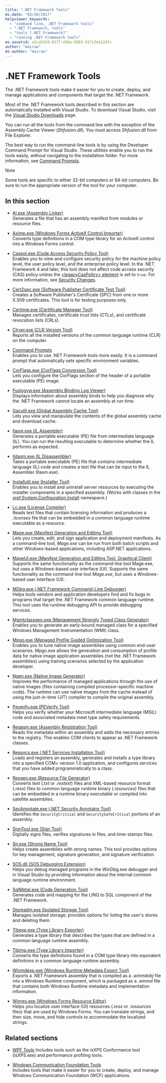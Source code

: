 ```yaml
---
title: ".NET Framework Tools"
ms.date: "03/30/2017"
helpviewer_keywords:
  - "command line, .NET Framework tools"
  - ".NET Framework, tools"
  - "tools [.NET Framework]"
  - "running .NET Framework tools"
ms.assetid: a2ca532d-91f7-426a-9303-417c2ee1247c
author: "mairaw"
ms.author: "mairaw"
---
```

# .NET Framework Tools

The .NET Framework tools make it easier for you to create, deploy, and manage applications and components that target the .NET Framework.

Most of the .NET Framework tools described in this section are automatically installed with Visual Studio. To download Visual Studio, visit the [Visual Studio Downloads](https://visualstudio.microsoft.com/downloads/?utm_medium=microsoft&utm_source=docs.microsoft.com&utm_campaign=inline+link&utm_content=download+vs2019) page.

You can run all the tools from the command line with the exception of the Assembly Cache Viewer (*Shfusion.dll*). You must access *Shfusion.dll* from File Explorer.
  
The best way to run the command-line tools is by using the Developer Command Prompt for Visual Studio. These utilities enable you to run the tools easily, without navigating to the installation folder. For more information, see [Command Prompts](developer-command-prompt-for-vs.md).

> [!NOTE]
> Some tools are specific to either 32-bit computers or 64-bit computers. Be sure to run the appropriate version of the tool for your computer.

## In this section

- [Al.exe (Assembly Linker)](al-exe-assembly-linker.md)  
Generates a file that has an assembly manifest from modules or resource files.

- [Aximp.exe (Windows Forms ActiveX Control Importer)](aximp-exe-windows-forms-activex-control-importer.md)  
Converts type definitions in a COM type library for an ActiveX control into a Windows Forms control.

- [Caspol.exe (Code Access Security Policy Tool)](caspol-exe-code-access-security-policy-tool.md)  
Enables you to view and configure security policy for the machine policy level, the user policy level, and the enterprise policy level. In the .NET Framework 4 and later, this tool does not affect code access security (CAS) policy unless the [\<legacyCasPolicy> element](../configure-apps/file-schema/runtime/netfx40-legacysecuritypolicy-element.md) is set to `true`. For more information, see [Security Changes](../security/security-changes.md).

- [Cert2spc.exe (Software Publisher Certificate Test Tool)](cert2spc-exe-software-publisher-certificate-test-tool.md)  
Creates a Software Publisher's Certificate (SPC) from one or more X.509 certificates. This tool is for testing purposes only.

- [Certmgr.exe (Certificate Manager Tool)](certmgr-exe-certificate-manager-tool.md)  
Manages certificates, certificate trust lists (CTLs), and certificate revocation lists (CRLs).

- [Clrver.exe (CLR Version Tool)](clrver-exe-clr-version-tool.md)  
Reports all the installed versions of the common language runtime (CLR) on the computer.

- [Command Prompts](developer-command-prompt-for-vs.md)  
Enables you to use .NET Framework tools more easily. It is a command prompt that automatically sets specific environment variables.

- [CorFlags.exe (CorFlags Conversion Tool)](corflags-exe-corflags-conversion-tool.md)  
Lets you configure the CorFlags section of the header of a portable executable (PE) image.

- [Fuslogvw.exe (Assembly Binding Log Viewer)](fuslogvw-exe-assembly-binding-log-viewer.md)  
Displays information about assembly binds to help you diagnose why the .NET Framework cannot locate an assembly at run time.

- [Gacutil.exe (Global Assembly Cache Tool)](gacutil-exe-gac-tool.md)  
Lets you view and manipulate the contents of the global assembly cache and download cache.

- [Ilasm.exe (IL Assembler)](ilasm-exe-il-assembler.md)  
Generates a portable executable (PE) file from intermediate language (IL). You can run the resulting executable to determine whether the IL performs as expected.

- [Ildasm.exe (IL Disassembler)](ildasm-exe-il-disassembler.md)  
Takes a portable executable (PE) file that contains intermediate language (IL) code and creates a text file that can be input to the IL Assembler (Ilasm.exe).

- [Installutil.exe (Installer Tool)](installutil-exe-installer-tool.md)  
Enables you to install and uninstall server resources by executing the installer components in a specified assembly. (Works with classes in the <xref:System.Configuration.Install> namespace.)

- [Lc.exe (License Compiler)](lc-exe-license-compiler.md)  
Reads text files that contain licensing information and produces a *.licenses* file that can be embedded in a common language runtime executable as a resource.

- [Mage.exe (Manifest Generation and Editing Tool)](mage-exe-manifest-generation-and-editing-tool.md)  
Lets you create, edit, and sign application and deployment manifests. As a command-line tool, *Mage.exe* can be run from both batch scripts and other Windows-based applications, including ASP.NET applications.

- [MageUI.exe (Manifest Generation and Editing Tool, Graphical Client)](mageui-exe-manifest-generation-and-editing-tool-graphical-client.md)  
Supports the same functionality as the command-line tool Mage.exe, but uses a Windows-based user interface (UI). Supports the same functionality as the command-line tool *Mage.exe*, but uses a Windows-based user interface (UI).

- [MDbg.exe (.NET Framework Command-Line Debugger)](mdbg-exe.md)  
Helps tools vendors and application developers find and fix bugs in programs that target the .NET Framework common language runtime. This tool uses the runtime debugging API to provide debugging services.

- [Mgmtclassgen.exe (Management Strongly Typed Class Generator)](mgmtclassgen-exe.md)  
Enables you to generate an early-bound managed class for a specified Windows Management Instrumentation (WMI) class.

- [Mpgo.exe (Managed Profile Guided Optimization Tool)](mpgo-exe-managed-profile-guided-optimization-tool.md)  
Enables you to tune native image assemblies using common end-user scenarios. Mpgo.exe allows the generation and consumption of profile data for native image application assemblies (not the .NET Framework assemblies) using training scenarios selected by the application developer.

- [Ngen.exe (Native Image Generator)](ngen-exe-native-image-generator.md)  
Improves the performance of managed applications through the use of native images (files containing compiled processor-specific machine code). The runtime can use native images from the cache instead of using the just-in-time (JIT) compiler to compile the original assembly.

- [Peverify.exe (PEVerify Tool)](peverify-exe-peverify-tool.md)  
Helps you verify whether your Microsoft intermediate language (MSIL) code and associated metadata meet type safety requirements.

- [Regasm.exe (Assembly Registration Tool)](regasm-exe-assembly-registration-tool.md)  
Reads the metadata within an assembly and adds the necessary entries to the registry. This enables COM clients to appear as .NET Framework classes.

- [Regsvcs.exe (.NET Services Installation Tool)](regsvcs-exe-net-services-installation-tool.md)  
Loads and registers an assembly, generates and installs a type library into a specified COM+ version 1.0 application, and configures services that you have added programmatically to a class.

- [Resgen.exe (Resource File Generator)](resgen-exe-resource-file-generator.md)  
Converts text (*.txt* or *.restext*) files and XML-based resource format (*.resx*) files to common language runtime binary (*.resources*) files that can be embedded in a runtime binary executable or compiled into satellite assemblies.

- [SecAnnotate.exe (.NET Security Annotator Tool)](secannotate-exe-net-security-annotator-tool.md)  
Identifies the `SecurityCritical` and `SecuritySafeCritical` portions of an assembly.

- [SignTool.exe (Sign Tool)](signtool-exe.md)  
Digitally signs files, verifies signatures in files, and time-stamps files.

- [Sn.exe (Strong Name Tool)](sn-exe-strong-name-tool.md)  
Helps create assemblies with strong names. This tool provides options for key management, signature generation, and signature verification.

- [SOS.dll (SOS Debugging Extension)](sos-dll-sos-debugging-extension.md)  
Helps you debug managed programs in the WinDbg.exe debugger and in Visual Studio by providing information about the internal common language runtime environment.

- [SqlMetal.exe (Code Generation Tool)](sqlmetal-exe-code-generation-tool.md)  
Generates code and mapping for the LINQ to SQL component of the .NET Framework.

- [Storeadm.exe (Isolated Storage Tool)](storeadm-exe-isolated-storage-tool.md)  
Manages isolated storage; provides options for listing the user's stores and deleting them.

- [Tlbexp.exe (Type Library Exporter)](tlbexp-exe-type-library-exporter.md)  
Generates a type library that describes the types that are defined in a common language runtime assembly.

- [Tlbimp.exe (Type Library Importer)](tlbimp-exe-type-library-importer.md)  
Converts the type definitions found in a COM type library into equivalent definitions in a common language runtime assembly.

- [Winmdexp.exe (Windows Runtime Metadata Export Tool)](winmdexp-exe-windows-runtime-metadata-export-tool.md)  
Exports a .NET Framework assembly that is compiled as a *.winmdobj* file into a Windows Runtime component, which is packaged as a *.winmd* file that contains both Windows Runtime metadata and implementation information.

- [Winres.exe (Windows Forms Resource Editor)](winres-exe-windows-forms-resource-editor.md)  
Helps you localize user interface (UI) resources (*.resx* or *.resources* files) that are used by Windows Forms. You can translate strings, and then size, move, and hide controls to accommodate the localized strings.

## Related sections

- [WPF Tools](https://docs.microsoft.com/previous-versions/ms742404(v=vs.110))  
Includes tools such as the isXPS Conformance tool (isXPS.exe) and performance profiling tools.

- [Windows Communication Foundation Tools](../wcf/tools.md)  
Includes tools that make it easier for you to create, deploy, and manage Windows Communication Foundation (WCF) applications.
